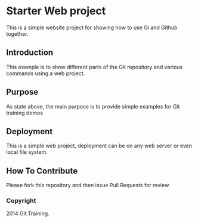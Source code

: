 # Starter Web project 

This is a simple website project for showing how to use Gi and Github together.

## Introduction 

This example is to show different parts of the Git repository and various commands using a web project. 

## Purpose 

As state above, the main purpose is to provide simple examples for Git training demos

## Deployment 

This is a simple web project, deployment can be on any web server or even local file system.

## How To Contribute 

Please fork this repository and then issue Pull Requests for review.

### Copyright 

2014 Git.Training. 
